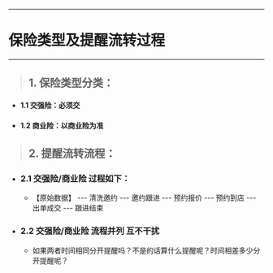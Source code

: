 
---

# 保险类型及提醒流转过程

---

> ## 1. 保险类型分类：

* #### 1.1 交强险：必须交
* #### 1.2 商业险：以商业险为准

> ## 2. 提醒流转流程：

* ### 2.1 交强险/商业险 过程如下：

  * 【原始数据】 --- 清洗邀约 --- 邀约跟进 --- 预约报价 --- 预约到店 --- 出单成交 --- 跟进结束
* ### 2.2 交强险/商业险 流程并列 互不干扰

  * 如果两者时间相同分开提醒吗？不是的话算什么提醒呢？时间相差多少分开提醒呢？



